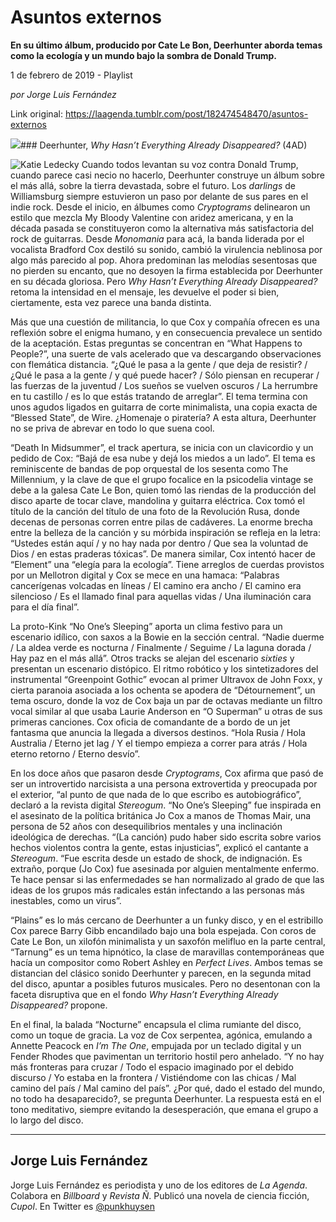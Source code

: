 # Asuntos externos

**En su último álbum, producido por Cate Le Bon, Deerhunter aborda temas como la ecología y un mundo bajo la sombra de Donald Trump.**

1 de febrero de 2019 - Playlist

_por Jorge Luis Fernández_

Link original: https://laagenda.tumblr.com/post/182474548470/asuntos-externos

![](https://64.media.tumblr.com/675c47fd397a50aef985e42125da7f3d/46f982d792ccedcc-83/s500x750/f2e4182fdf7b6da031401584da43750c12515cf6.jpg)### Deerhunter, *Why Hasn’t Everything Already Disappeared?* (4AD)

![Katie Ledecky](https://64.media.tumblr.com/46387e7149d1ae42af11866d4a44a183/46f982d792ccedcc-25/s400x600/9333657391746d5a4e45b11a3d3bff4bbd15344b.jpg)
Cuando todos levantan su voz contra Donald Trump, cuando parece casi necio no hacerlo, Deerhunter construye un álbum sobre el más allá, sobre la tierra devastada, sobre el futuro. Los *darlings* de Williamsburg siempre estuvieron un paso por delante de sus pares en el indie rock. Desde el inicio, en álbumes como *Cryptograms* delinearon un estilo que mezcla My Bloody Valentine con aridez americana, y en la década pasada se constituyeron como la alternativa más satisfactoria del rock de guitarras. Desde *Monomania* para acá, la banda liderada por el vocalista Bradford Cox destiló su sonido, cambió la virulencia neblinosa por algo más parecido al pop. Ahora predominan las melodías sesentosas que no pierden su encanto, que no desoyen la firma establecida por Deerhunter en su década gloriosa. Pero *Why Hasn’t Everything Already Disappeared?* retoma la intensidad en el mensaje, les devuelve el poder si bien, ciertamente, esta vez parece una banda distinta.

Más que una cuestión de militancia, lo que Cox y compañía ofrecen es una reflexión sobre el enigma humano, y en consecuencia prevalece un sentido de la aceptación. Estas preguntas se concentran en “What Happens to People?”, una suerte de vals acelerado que va descargando observaciones con flemática distancia. “¿Qué le pasa a la gente / que deja de resistir? / ¿Qué le pasa a la gente / y qué puede hacer? / Sólo piensan en recuperar / las fuerzas de la juventud / Los sueños se vuelven oscuros / La herrumbre en tu castillo / es lo que estás tratando de arreglar”. El tema termina con unos agudos ligados en guitarra de corte minimalista, una copia exacta de “Blessed State”, de Wire. ¿Homenaje o piratería? A esta altura, Deerhunter no se priva de abrevar en todo lo que suena cool.

“Death In Midsummer”, el track apertura, se inicia con un clavicordio y un pedido de Cox: “Bajá de esa nube y dejá los miedos a un lado”. El tema es reminiscente de bandas de pop orquestal de los sesenta como The Millennium, y la clave de que el grupo focalice en la psicodelia vintage se debe a la galesa Cate Le Bon, quien tomó las riendas de la producción del disco aparte de tocar clave, mandolina y guitarra eléctrica. Cox tomó el título de la canción del título de una foto de la Revolución Rusa, donde decenas de personas corren entre pilas de cadáveres. La enorme brecha entre la belleza de la canción y su mórbida inspiración se refleja en la letra: “Ustedes están aquí / y no hay nada por dentro / Que sea la voluntad de Dios / en estas praderas tóxicas”. De manera similar, Cox intentó hacer de “Element” una “elegía para la ecología”. Tiene arreglos de cuerdas provistos por un Mellotron digital y Cox se mece en una hamaca: “Palabras cancerígenas volcadas en líneas / El camino era ancho / El camino era silencioso / Es el llamado final para aquellas vidas / Una iluminación cara para el día final”.

La proto-Kink “No One’s Sleeping” aporta un clima festivo para un escenario idílico, con saxos a la Bowie en la sección central. “Nadie duerme / La aldea verde es nocturna / Finalmente / Seguime / La laguna dorada / Hay paz en el más allá”. Otros tracks se alejan del escenario *sixties* y presentan un escenario distópico. El ritmo robótico y los sintetizadores del instrumental “Greenpoint Gothic” evocan al primer Ultravox de John Foxx, y cierta paranoia asociada a los ochenta se apodera de “Détournement”, un tema oscuro, donde la voz de Cox baja un par de octavas mediante un filtro vocal similar al que usaba Laurie Anderson en “O Superman” u otras de sus primeras canciones. Cox oficia de comandante de a bordo de un jet fantasma que anuncia la llegada a diversos destinos. “Hola Rusia / Hola Australia / Eterno jet lag / Y el tiempo empieza a correr para atrás / Hola eterno retorno / Eterno desvío”.

En los doce años que pasaron desde *Cryptograms*, Cox afirma que pasó de ser un introvertido narcisista a una persona extrovertida y preocupada por el exterior, “al punto de que nada de lo que escribo es autobiográfico”, declaró a la revista digital *Stereogum*. “No One’s Sleeping” fue inspirada en el asesinato de la política británica Jo Cox a manos de Thomas Mair, una persona de 52 años con desequilibrios mentales y una inclinación ideológica de derechas. “(La canción) pudo haber sido escrita sobre varios hechos violentos contra la gente, estas injusticias”, explicó el cantante a *Stereogum*. “Fue escrita desde un estado de shock, de indignación. Es extraño, porque (Jo Cox) fue asesinada por alguien mentalmente enfermo. Te hace pensar si las enfermedades se han normalizado al grado de que las ideas de los grupos más radicales están infectando a las personas más inestables, como un virus”.

“Plains” es lo más cercano de Deerhunter a un funky disco, y en el estribillo Cox parece Barry Gibb encandilado bajo una bola espejada. Con coros de Cate Le Bon, un xilofón minimalista y un saxofón melifluo en la parte central, “Tarnung” es un tema hipnótico, la clase de maravillas contemporáneas que hacía un compositor como Robert Ashley en *Perfect Lives*. Ambos temas se distancian del clásico sonido Deerhunter y parecen, en la segunda mitad del disco, apuntar a posibles futuros musicales. Pero no desentonan con la faceta disruptiva que en el fondo *Why Hasn’t Everything Already Disappeared?* propone.

En el final, la balada “Nocturne” encapsula el clima rumiante del disco, como un toque de gracia. La voz de Cox serpentea, agónica, emulando a Annette Peacock en *I’m The One*, empujada por un teclado digital y un Fender Rhodes que pavimentan un territorio hostil pero anhelado. “Y no hay más fronteras para cruzar / Todo el espacio imaginado por el debido discurso / Yo estaba en la frontera / Vistiéndome con las chicas / Mal camino del país / Mal camino del país”. ¿Por qué, dado el estado del mundo, no todo ha desaparecido?, se pregunta Deerhunter. La respuesta está en el tono meditativo, siempre evitando la desesperación, que emana el grupo a lo largo del disco. 

  




---

Jorge Luis Fernández
--------------------

 Jorge Luis Fernández es periodista y uno de los editores de *La Agenda*. Colabora en *Billboard* y *Revista Ñ*. Publicó una novela de ciencia ficción, *Cupol*. En Twitter es [@punkhuysen](https://twitter.com/punkhuysen) 

